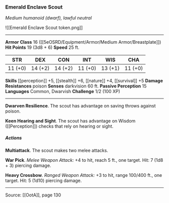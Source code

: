### Emerald Enclave Scout
_Medium humanoid (dwarf), lawful neutral_

![[Emerald Enclave Scout token.png]]


---

**Armor Class** 16 ([[5eOSRD/Equipment/Armor/Medium Armor/Breastplate]])
**Hit Points** 19 (3d8 + 6)
**Speed** 25 ft.

| STR     | DEX     | CON     | INT     | WIS     | CHA     |
|---------|---------|---------|---------|---------|---------|
| 11 (+0) | 14 (+2) | 14 (+2) | 11 (+0) | 13 (+1) | 11 (+0) |

**Skills** [[perception]] +5, [[stealth]] +6, [[nature]] +4, [[survival]] +5
**Damage Resistances** poison
**Senses** darkvision 60 ft.
**Passive Perception** 15
**Languages** Common, Dwarvish
**Challenge** 1/2 (100 XP)

---

**Dwarven Resilience**. The scout has advantage on saving throws against poison.

**Keen Hearing and Sight**. The scout has advantage on Wisdom ([[Perception]]) checks that rely on hearing or sight.

##### Actions
**Multiattack**. The scout makes two melee attacks.

**War Pick**. _Melee Weapon Attack:_ +4 to hit, reach 5 ft., one target. Hit: 7 (1d8 + 3) piercing damage.

**Heavy Crossbow**. _Ranged Weapon Attack:_ +3 to hit, range 100/400 ft., one target. Hit: 5 (1d10) piercing damage.


---

Source: [[OotA]], page 130
